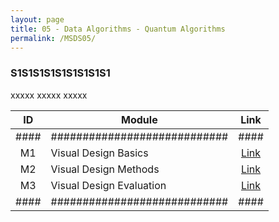 ```yaml
---
layout: page
title: 05 - Data Algorithms - Quantum Algorithms
permalink: /MSDS05/
---
```


<h3>S1S1S1S1S1S1S1S1S1</h3>

xxxxx xxxxx xxxxx

| ID | Module                     |Link|
|:--:|----------------------------|:--:|
|####|############################|####|
| M1 | Visual Design Basics       |[Link](/01-MSDS/MSDS22/M1/)|
| M2 | Visual Design Methods      |[Link](/01-MSDS/MSDS22/M2/)|
| M3 | Visual Design Evaluation   |[Link](/01-MSDS/MSDS22/M3/)|
|####|############################|####|

